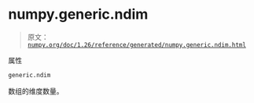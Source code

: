 # numpy.generic.ndim

> 原文：[`numpy.org/doc/1.26/reference/generated/numpy.generic.ndim.html`](https://numpy.org/doc/1.26/reference/generated/numpy.generic.ndim.html)

属性

```py
generic.ndim
```

数组的维度数量。
